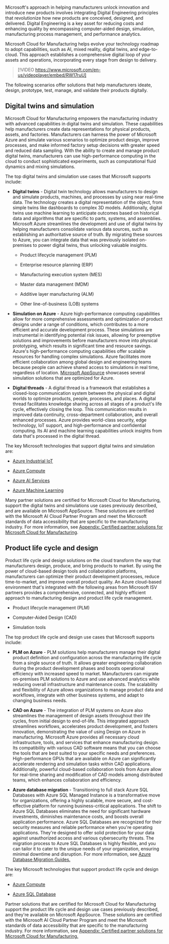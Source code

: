 
Microsoft's approach in helping manufacturers unlock innovation and introduce new products involves integrating Digital Engineering principles that revolutionize how new products are conceived, designed, and delivered. Digital Engineering is a key asset for reducing costs and enhancing quality by encompassing computer-aided design, simulation, manufacturing process management, and performance analytics.

Microsoft Cloud for Manufacturing helps evolve your technology roadmap to adopt capabilities, such as AI, mixed reality, digital twins, and edge-to-cloud. This approach establishes a comprehensive digital loop of your assets and operations, incorporating every stage from design to delivery.

> [!VIDEO https://www.microsoft.com/en-us/videoplayer/embed/RW17ruU]

The following scenarios offer solutions that help manufacturers ideate, design, prototype, test, manage, and validate their products digitally.

## Digital twins and simulation

Microsoft Cloud for Manufacturing empowers the manufacturing industry with advanced capabilities in digital twins and simulation. These capabilities help manufacturers create data representations for physical products, assets, and factories. Manufacturers can harness the power of Microsoft Azure and simulate various scenarios to optimize product design, improve processes, and make informed factory setup decisions with greater speed and reduced data sampling. With the ability to create and manage product digital twins, manufacturers can use high-performance computing in the cloud to conduct sophisticated experiments, such as computational fluid dynamics and mixing simulations.

The top digital twins and simulation use cases that Microsoft supports include:

- **Digital twins** - Digital twin technology allows manufacturers to design and simulate products, machines, and processes by using near real-time data. The technology creates a digital representation of the object, from simple twins like dashboards to complex 3D models. Additionally, digital twins use machine learning to anticipate outcomes based on historical data and algorithms that are specific to parts, systems, and assemblies. Microsoft Azure streamlines the development and use of digital twins by helping manufacturers consolidate various data sources, such as establishing an authoritative source of truth. By migrating these sources to Azure, you can integrate data that was previously isolated on-premises to power digital twins, thus unlocking valuable insights.

    -	Product lifecycle management (PLM)

    -	Enterprise resource planning (ERP)

    -	Manufacturing execution system (MES)

    -	Master data management (MDM)

    -	Additive layer manufacturing (ALM)

    -	Other line-of-business (LOB) systems

- **Simulation on Azure** - Azure high-performance computing capabilities allow for more comprehensive assessments and optimization of product designs under a range of conditions, which contributes to a more efficient and accurate development process. These simulations are instrumental in identifying potential risk issues, allowing for preemptive solutions and improvements before manufacturers move into physical prototyping, which results in significant time and resource savings. Azure's high-performance computing capabilities offer scalable resources for handling complex simulations. Azure facilitates more efficient collaboration among global design and engineering teams because people can achieve shared access to simulations in real time, regardless of location. [Microsoft AppSource](https://appsource.microsoft.com/en-US/marketplace/apps?search=%E2%80%9CMicrosoft%20Cloud%20for%20Manufacturing%20July%202023%20Launch%20Partner%E2%80%9D%20and%20MC4M&page=1&industry=manufacturing-resources) showcases several simulation solutions that are optimized for Azure.

- **Digital threads** - A digital thread is a framework that establishes a closed-loop communication system between the physical and digital worlds to optimize products, people, processes, and places. A digital thread facilitates knowledge sharing across all stages of a product's life cycle, effectively closing the loop. This communication results in improved data continuity, cross-department collaboration, and overall enhanced processes. Azure provides world-class security, edge technology, IoT support, and high-performance and confidential computing. Its AI and machine learning capabilities unlock insights from data that's processed in the digital thread.

The key Microsoft technologies that support digital twins and simulation are:

- [Azure Industrial IoT](/industry/manufacturing/appendix/microsoft-technology#azure-iiot)

- [Azure Compute](/industry/manufacturing/appendix/microsoft-technology#azure-compute)

- [Azure AI Services](/industry/manufacturing/appendix/microsoft-technology#azure-ai-services)

- [Azure Machine Learning](/industry/manufacturing/appendix/microsoft-technology#azure-machine-learning)

Many partner solutions are certified for Microsoft Cloud for Manufacturing, support the digital twins and simulations use cases previously described, and are available on Microsoft AppSource. These solutions are certified with the Microsoft AI Cloud Partner Program and meet the Microsoft standards of data accessibility that are specific to the manufacturing industry. For more information, see [Appendix: Certified partner solutions for Microsoft Cloud for Manufacturing](/industry/manufacturing/appendix/certified-partner-solutions-manufacturing#digital-twins-and-simulation-solutions).

## Product life cycle and design 

Product life cycle and design solutions on the cloud transform the way that manufacturers design, produce, and bring products to market. By using the power of cloud-based design tools and collaboration platforms, manufacturers can optimize their product development processes, reduce time-to-market, and improve overall product quality. An Azure cloud-based environment that's integrated with the following areas from Microsoft ISV partners provides a comprehensive, connected, and highly efficient approach to manufacturing design and product life cycle management.

- Product lifecycle management (PLM)

- Computer-Aided Design (CAD)

- Simulation tools 

The top product life cycle and design use cases that Microsoft supports include:

- **PLM on Azure** - PLM solutions help manufacturers manage their digital product definition and configuration across the manufacturing life cycle from a single source of truth. It allows greater engineering collaboration during the product development phases and boosts operational efficiency with increased speed to market. Manufacturers can migrate on-premises PLM solutions to Azure and use advanced analytics while reducing overall infrastructure and maintenance costs. The scalability and flexibility of Azure allows organizations to manage product data and workflows, integrate with other business systems, and adapt to changing business needs.

- **CAD on Azure** - The integration of PLM systems on Azure also streamlines the management of design assets throughout their life cycles, from initial design to end-of-life. This integrated approach streamlines workflows, accelerates product development, and fosters innovation, demonstrating the value of using Design on Azure in manufacturing. Microsoft Azure provides all necessary cloud infrastructure, tools, and services that enhance manufacturing design. Its compatibility with various CAD software means that you can choose the tools that are best suited to your specific needs and preferences. High-performance GPUs that are available on Azure can significantly accelerate rendering and simulation tasks within CAD applications. Additionally, powerful cloud-based collaboration tools from Azure allow for real-time sharing and modification of CAD models among distributed teams, which enhances collaboration and efficiency.

- **Azure database migration** - Transitioning to full stack Azure SQL Databases with Azure SQL Managed Instance is a transformative move for organizations, offering a highly scalable, more secure, and cost-effective platform for running business-critical applications. The shift to Azure SQL Databases eliminates the need for significant hardware investments, diminishes maintenance costs, and boosts overall application performance. Azure SQL Databases are recognized for their security measures and reliable performance when you're operating applications. They're designed to offer solid protection for your data against unauthorized access and various cybersecurity threats. The migration process to Azure SQL Databases is highly flexible, and you can tailor it to cater to the unique needs of your organization, ensuring minimal downtime and disruption. For more information, see [Azure Database Migration Guides.](/data-migration/)

The key Microsoft technologies that support product life cycle and design are: 

- [Azure Compute](/industry/manufacturing/appendix/microsoft-technology#azure-compute)

- [Azure SQL Database](/industry/manufacturing/appendix/microsoft-technology#azure-sql-database)

Partner solutions that are certified for Microsoft Cloud for Manufacturing support the product life cycle and design use cases previously described, and they're available on Microsoft AppSource. These solutions are certified with the Microsoft AI Cloud Partner Program and meet the Microsoft standards of data accessibility that are specific to the manufacturing industry. For more information, see [Appendix: Certified partner solutions for Microsoft Cloud for Manufacturing.](/industry/manufacturing/appendix/certified-partner-solutions-manufacturing#product-lifecycle-and-design-solutions)
